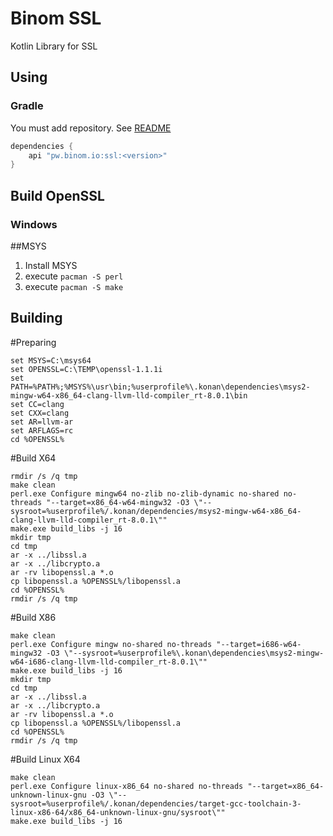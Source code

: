 # Binom SSL
Kotlin Library for SSL

## Using
### Gradle
You must add repository. See [README](../README.md)
```groovy
dependencies {
    api "pw.binom.io:ssl:<version>"
}
```


## Build OpenSSL
### Windows
##MSYS
1. Install MSYS
2. execute `pacman -S perl`
3. execute `pacman -S make`

## Building
#Preparing
```
set MSYS=C:\msys64
set OPENSSL=C:\TEMP\openssl-1.1.1i
set PATH=%PATH%;%MSYS%\usr\bin;%userprofile%\.konan\dependencies\msys2-mingw-w64-x86_64-clang-llvm-lld-compiler_rt-8.0.1\bin
set CC=clang
set CXX=clang
set AR=llvm-ar
set ARFLAGS=rc
cd %OPENSSL%
```

#Build X64
```
rmdir /s /q tmp
make clean
perl.exe Configure mingw64 no-zlib no-zlib-dynamic no-shared no-threads "--target=x86_64-w64-mingw32 -O3 \"--sysroot=%userprofile%/.konan/dependencies/msys2-mingw-w64-x86_64-clang-llvm-lld-compiler_rt-8.0.1\""
make.exe build_libs -j 16
mkdir tmp
cd tmp
ar -x ../libssl.a
ar -x ../libcrypto.a
ar -rv libopenssl.a *.o
cp libopenssl.a %OPENSSL%/libopenssl.a
cd %OPENSSL%
rmdir /s /q tmp
```
#Build X86
```
make clean
perl.exe Configure mingw no-shared no-threads "--target=i686-w64-mingw32 -O3 \"--sysroot=%userprofile%\.konan\dependencies\msys2-mingw-w64-i686-clang-llvm-lld-compiler_rt-8.0.1\""
make.exe build_libs -j 16
mkdir tmp
cd tmp
ar -x ../libssl.a
ar -x ../libcrypto.a
ar -rv libopenssl.a *.o
cp libopenssl.a %OPENSSL%/libopenssl.a
cd %OPENSSL%
rmdir /s /q tmp
```

#Build Linux X64
```
make clean
perl.exe Configure linux-x86_64 no-shared no-threads "--target=x86_64-unknown-linux-gnu -O3 \"--sysroot=%userprofile%/.konan/dependencies/target-gcc-toolchain-3-linux-x86-64/x86_64-unknown-linux-gnu/sysroot\""
make.exe build_libs -j 16
```